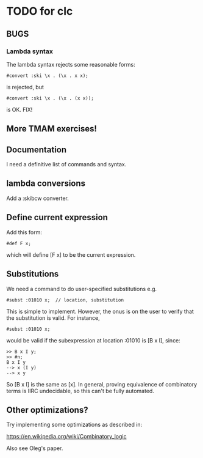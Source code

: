 # TODO for clc

## BUGS

### Lambda syntax

The lambda syntax rejects some reasonable forms:

```
#convert :ski \x . (\x . x x);
```

is rejected, but

```
#convert :ski \x . (\x . (x x));
```

is OK.  FIX!

## More TMAM exercises!

## Documentation

I need a definitive list of commands and syntax.

## lambda conversions

Add a :skibcw converter.

## Define current expression

Add this form:

```
#def F x;
```

which will define [F x] to be the current expression.

## Substitutions

We need a command to do user-specified substitutions e.g.

```
#subst :01010 x;  // location, substitution
```

This is simple to implement.
However, the onus is on the user to verify that the substitution is valid.
For instance,

```
#subst :01010 x;
```

would be valid if the subexpression at location :01010 is [B x I], since:

```
>> B x I y;
>> #n;
B x I y
--> x (I y)
--> x y
```

So [B x I] is the same as [x].
In general, proving equivalence of combinatory terms is IIRC undecidable,
so this can't be fully automated.

## Other optimizations?

Try implementing some optimizations as described in:

https://en.wikipedia.org/wiki/Combinatory_logic

Also see Oleg's paper.

